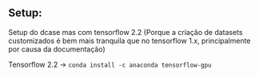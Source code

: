 ## Setup:

Setup do dcase mas com tensorflow 2.2 (Porque a criação de datasets customizados é bem mais tranquila que no tensorflow 1.x, principalmente por causa da documentação)

Tensorflow 2.2 -> `conda install -c anaconda tensorflow-gpu`

